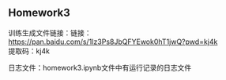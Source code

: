 ## Homework3

训练生成文件链接：链接：https://pan.baidu.com/s/1Iz3Ps8JbQFYEwok0hT1jwQ?pwd=kj4k    
提取码：kj4k 

日志文件：homework3.ipynb文件中有运行记录的日志文件
